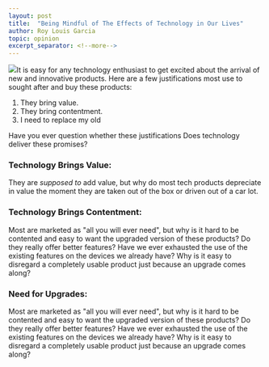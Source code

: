 ```yaml
---
layout: post
title:  "Being Mindful of The Effects of Technology in Our Lives"
author: Roy Louis Garcia
topic: opinion
excerpt_separator: <!--more-->
---
```


<img class="post-article-images-right-large" src="{{ site.url }}/assets/images/posts_images/balanced.jpg">It is easy for any technology enthusiast to get excited about the arrival of new and innovative products. Here are a few justifications most use to sought after and buy these products:
1. They bring value.
2. They bring contentment.
3. I need to replace my old <name of tech device>

Have you ever question whether these justifications Does technology deliver these promises? 

<!--more-->

### Technology Brings Value:

They are *supposed to* add value, but why do most tech products depreciate in value the moment they are taken out of the box or driven out of a car lot. 

### Technology Brings Contentment:
Most are marketed as "all you will ever need", but why is it hard to be contented and easy to want the upgraded version of these products? Do they really offer better features? Have we ever exhausted the use of the existing features on the devices we already have? Why is it easy to disregard a completely usable product just because an upgrade comes along? 

### Need for Upgrades:
Most are marketed as "all you will ever need", but why is it hard to be contented and easy to want the upgraded version of these products? Do they really offer better features? Have we ever exhausted the use of the existing features on the devices we already have? Why is it easy to disregard a completely usable product just because an upgrade comes along? 